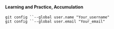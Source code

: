 #### Learning and Practice, Accumulation



```
git config ``--global user.name "Your_username"
git config ``--global user.email "Your_email"
```

